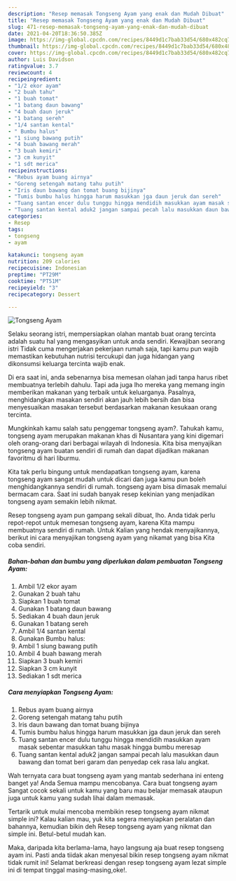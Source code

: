 ```yaml
---
description: "Resep memasak Tongseng Ayam yang enak dan Mudah Dibuat"
title: "Resep memasak Tongseng Ayam yang enak dan Mudah Dibuat"
slug: 471-resep-memasak-tongseng-ayam-yang-enak-dan-mudah-dibuat
date: 2021-04-20T18:36:50.385Z
image: https://img-global.cpcdn.com/recipes/8449d1c7bab33d54/680x482cq70/tongseng-ayam-foto-resep-utama.jpg
thumbnail: https://img-global.cpcdn.com/recipes/8449d1c7bab33d54/680x482cq70/tongseng-ayam-foto-resep-utama.jpg
cover: https://img-global.cpcdn.com/recipes/8449d1c7bab33d54/680x482cq70/tongseng-ayam-foto-resep-utama.jpg
author: Luis Davidson
ratingvalue: 3.7
reviewcount: 4
recipeingredient:
- "1/2 ekor ayam"
- "2 buah tahu"
- "1 buah tomat"
- "1 batang daun bawang"
- "4 buah daun jeruk"
- "1 batang sereh"
- "1/4 santan kental"
- " Bumbu halus"
- "1 siung bawang putih"
- "4 buah bawang merah"
- "3 buah kemiri"
- "3 cm kunyit"
- "1 sdt merica"
recipeinstructions:
- "Rebus ayam buang airnya"
- "Goreng setengah matang tahu putih"
- "Iris daun bawang dan tomat buang bijinya"
- "Tumis bumbu halus hingga harum masukkan jga daun jeruk dan sereh"
- "Tuang santan encer dulu tunggu hingga mendidih masukkan ayam masak sebentar masukkan tahu masak hingga bumbu meresap"
- "Tuang santan kental aduk2 jangan sampai pecah lalu masukkan daun bawang dan tomat beri garam dan penyedap cek rasa lalu angkat."
categories:
- Resep
tags:
- tongseng
- ayam

katakunci: tongseng ayam 
nutrition: 209 calories
recipecuisine: Indonesian
preptime: "PT29M"
cooktime: "PT51M"
recipeyield: "3"
recipecategory: Dessert

---
```



![Tongseng Ayam](https://img-global.cpcdn.com/recipes/8449d1c7bab33d54/680x482cq70/tongseng-ayam-foto-resep-utama.jpg)

Selaku seorang istri, mempersiapkan olahan mantab buat orang tercinta adalah suatu hal yang mengasyikan untuk anda sendiri. Kewajiban seorang istri Tidak cuma mengerjakan pekerjaan rumah saja, tapi kamu pun wajib memastikan kebutuhan nutrisi tercukupi dan juga hidangan yang dikonsumsi keluarga tercinta wajib enak.

Di era  saat ini, anda sebenarnya bisa memesan olahan jadi tanpa harus ribet membuatnya terlebih dahulu. Tapi ada juga lho mereka yang memang ingin memberikan makanan yang terbaik untuk keluarganya. Pasalnya, menghidangkan masakan sendiri akan jauh lebih bersih dan bisa menyesuaikan masakan tersebut berdasarkan makanan kesukaan orang tercinta. 



Mungkinkah kamu salah satu penggemar tongseng ayam?. Tahukah kamu, tongseng ayam merupakan makanan khas di Nusantara yang kini digemari oleh orang-orang dari berbagai wilayah di Indonesia. Kita bisa menyajikan tongseng ayam buatan sendiri di rumah dan dapat dijadikan makanan favoritmu di hari liburmu.

Kita tak perlu bingung untuk mendapatkan tongseng ayam, karena tongseng ayam sangat mudah untuk dicari dan juga kamu pun boleh menghidangkannya sendiri di rumah. tongseng ayam bisa dimasak memalui bermacam cara. Saat ini sudah banyak resep kekinian yang menjadikan tongseng ayam semakin lebih nikmat.

Resep tongseng ayam pun gampang sekali dibuat, lho. Anda tidak perlu repot-repot untuk memesan tongseng ayam, karena Kita mampu membuatnya sendiri di rumah. Untuk Kalian yang hendak menyajikannya, berikut ini cara menyajikan tongseng ayam yang nikamat yang bisa Kita coba sendiri.

<!--inarticleads1-->

##### Bahan-bahan dan bumbu yang diperlukan dalam pembuatan Tongseng Ayam:

1. Ambil 1/2 ekor ayam
1. Gunakan 2 buah tahu
1. Siapkan 1 buah tomat
1. Gunakan 1 batang daun bawang
1. Sediakan 4 buah daun jeruk
1. Gunakan 1 batang sereh
1. Ambil 1/4 santan kental
1. Gunakan  Bumbu halus:
1. Ambil 1 siung bawang putih
1. Ambil 4 buah bawang merah
1. Siapkan 3 buah kemiri
1. Siapkan 3 cm kunyit
1. Sediakan 1 sdt merica




<!--inarticleads2-->

##### Cara menyiapkan Tongseng Ayam:

1. Rebus ayam buang airnya
1. Goreng setengah matang tahu putih
1. Iris daun bawang dan tomat buang bijinya
1. Tumis bumbu halus hingga harum masukkan jga daun jeruk dan sereh
1. Tuang santan encer dulu tunggu hingga mendidih masukkan ayam masak sebentar masukkan tahu masak hingga bumbu meresap
1. Tuang santan kental aduk2 jangan sampai pecah lalu masukkan daun bawang dan tomat beri garam dan penyedap cek rasa lalu angkat.




Wah ternyata cara buat tongseng ayam yang mantab sederhana ini enteng banget ya! Anda Semua mampu mencobanya. Cara buat tongseng ayam Sangat cocok sekali untuk kamu yang baru mau belajar memasak ataupun juga untuk kamu yang sudah lihai dalam memasak.

Tertarik untuk mulai mencoba membikin resep tongseng ayam nikmat simple ini? Kalau kalian mau, yuk kita segera menyiapkan peralatan dan bahannya, kemudian bikin deh Resep tongseng ayam yang nikmat dan simple ini. Betul-betul mudah kan. 

Maka, daripada kita berlama-lama, hayo langsung aja buat resep tongseng ayam ini. Pasti anda tiidak akan menyesal bikin resep tongseng ayam nikmat tidak rumit ini! Selamat berkreasi dengan resep tongseng ayam lezat simple ini di tempat tinggal masing-masing,oke!.

